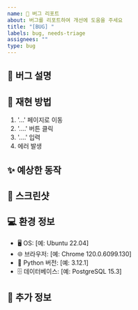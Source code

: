 ```yaml
---
name: 🐛 버그 리포트
about: 버그를 리포트하여 개선에 도움을 주세요
title: "[BUG] "
labels: bug, needs-triage
assignees: ""
type: bug
---
```


## 🎯 버그 설명

<!-- 버그에 대한 명확하고 간단한 설명을 작성해주세요 -->

## 🔄 재현 방법

<!-- 버그를 재현하기 위한 단계를 작성해주세요 -->

1. '...' 페이지로 이동
2. '....' 버튼 클릭
3. '....' 입력
4. 에러 발생

## ✨ 예상한 동작

<!-- 예상했던 정상적인 동작에 대해 명확하고 간단하게 설명해주세요 -->

## 📸 스크린샷

<!-- 가능한 경우, 문제를 설명하는데 도움이 되는 스크린샷을 첨부해주세요 -->

## 💻 환경 정보

- 🖥️ OS: [예: Ubuntu 22.04]
- 🌐 브라우저: [예: Chrome 120.0.6099.130]
- 🐍 Python 버전: [예: 3.12.1]
- 🗄️ 데이터베이스: [예: PostgreSQL 15.3]

## 📝 추가 정보

<!-- 여기에 문제에 대한 다른 맥락이나 스크린샷을 추가해주세요 -->
